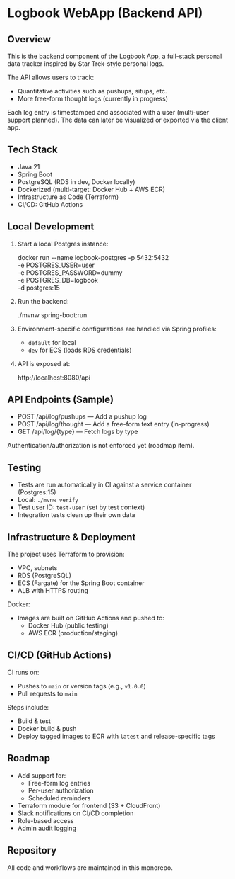 Logbook WebApp (Backend API)
============================

Overview
--------

This is the backend component of the Logbook App, a full-stack personal data tracker inspired by Star Trek-style
personal logs.

The API allows users to track:

- Quantitative activities such as pushups, situps, etc.
- More free-form thought logs (currently in progress)

Each log entry is timestamped and associated with a user (multi-user support planned). The data can later be visualized
or exported via the client app.

Tech Stack
----------

- Java 21
- Spring Boot
- PostgreSQL (RDS in dev, Docker locally)
- Dockerized (multi-target: Docker Hub + AWS ECR)
- Infrastructure as Code (Terraform)
- CI/CD: GitHub Actions

Local Development
-----------------

1. Start a local Postgres instance:

   docker run --name logbook-postgres -p 5432:5432 \
   -e POSTGRES_USER=user \
   -e POSTGRES_PASSWORD=dummy \
   -e POSTGRES_DB=logbook \
   -d postgres:15

2. Run the backend:

   ./mvnw spring-boot:run

3. Environment-specific configurations are handled via Spring profiles:
    - `default` for local
    - `dev` for ECS (loads RDS credentials)

4. API is exposed at:

   http://localhost:8080/api

API Endpoints (Sample)
----------------------

- POST /api/log/pushups — Add a pushup log
- POST /api/log/thought — Add a free-form text entry (in-progress)
- GET /api/log/{type} — Fetch logs by type

Authentication/authorization is not enforced yet (roadmap item).

Testing
-------

- Tests are run automatically in CI against a service container (Postgres:15)
- Local: `./mvnw verify`
- Test user ID: `test-user` (set by test context)
- Integration tests clean up their own data

Infrastructure & Deployment
----------------------------

The project uses Terraform to provision:

- VPC, subnets
- RDS (PostgreSQL)
- ECS (Fargate) for the Spring Boot container
- ALB with HTTPS routing

Docker:

- Images are built on GitHub Actions and pushed to:
    - Docker Hub (public testing)
    - AWS ECR (production/staging)

CI/CD (GitHub Actions)
----------------------

CI runs on:

- Pushes to `main` or version tags (e.g., `v1.0.0`)
- Pull requests to `main`

Steps include:

- Build & test
- Docker build & push
- Deploy tagged images to ECR with `latest` and release-specific tags

Roadmap
-------

- Add support for:
    - Free-form log entries
    - Per-user authorization
    - Scheduled reminders
- Terraform module for frontend (S3 + CloudFront)
- Slack notifications on CI/CD completion
- Role-based access
- Admin audit logging

Repository
----------

All code and workflows are maintained in this monorepo.

